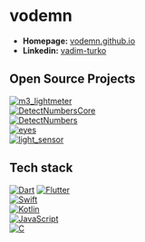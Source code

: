 # vodemn

+ **Homepage:** [vodemn.github.io](https://vodemn.github.io/#/)  
+ **Linkedin:** [vadim-turko](https://www.linkedin.com/in/vadim-turko/)
 
## Open Source Projects  
  
[![m3_lightmeter](https://github-readme-stats.vercel.app/api/pin/?username=vodemn&repo=m3_lightmeter)](https://github.com/vodemn/m3_lightmeter)  
[![DetectNumbersCore](https://github-readme-stats.vercel.app/api/pin/?username=vodemn&repo=DetectNumbersCore)](https://github.com/vodemn/DetectNumbersCore)  
[![DetectNumbers](https://github-readme-stats.vercel.app/api/pin/?username=vodemn&repo=DetectNumbers)](https://github.com/vodemn/DetectNumbers)   
[![eyes](https://github-readme-stats.vercel.app/api/pin/?username=vodemn&repo=eyes)](https://github.com/vodemn/eyes)  
[![light_sensor](https://github-readme-stats.vercel.app/api/pin/?username=vodemn&repo=light_sensor)](https://github.com/vodemn/light_sensor)  

## Tech stack
[![Dart](https://img.shields.io/badge/-Dart-212121?style=flat&logo=dart&logoColor=cyan)](https://dart.dev/)
[![Flutter](https://img.shields.io/badge/-Flutter-212121?style=flat&logo=flutter&logoColor=cyan)](http://flutter.dev/)  
[![Swift](https://img.shields.io/badge/-Swift-212121?style=flat&logo=swift&logoColor=orange)](https://www.swift.org/)  
[![Kotlin](https://img.shields.io/badge/-Kotlin-212121?style=flat&logo=kotlin)](https://kotlinlang.org/)  
[![JavaScript](https://img.shields.io/badge/-JavaScript-212121?style=flat&logo=javascript)](https://www.javascript.com/)  
[![C](https://img.shields.io/badge/-C-212121?style=flat&logo=c)](https://www.javascript.com/)   
